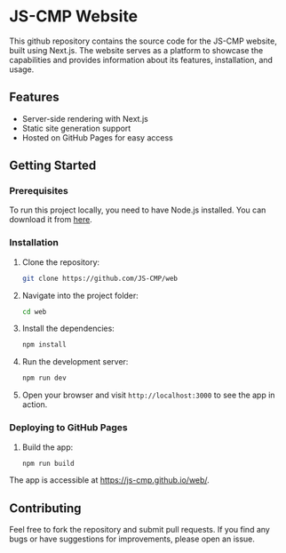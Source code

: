 
# JS-CMP Website

This github repository contains the source code for the JS-CMP website, built using Next.js. The website serves as a platform to showcase the capabilities and provides information about its features, installation, and usage.

## Features

- Server-side rendering with Next.js
- Static site generation support
- Hosted on GitHub Pages for easy access

## Getting Started

### Prerequisites

To run this project locally, you need to have Node.js installed. You can download it from [here](https://nodejs.org/).

### Installation

1. Clone the repository:
   ```bash
   git clone https://github.com/JS-CMP/web
   ```

2. Navigate into the project folder:
   ```bash
   cd web
   ```

3. Install the dependencies:
   ```bash
   npm install
   ```

4. Run the development server:
   ```bash
   npm run dev
   ```

5. Open your browser and visit `http://localhost:3000` to see the app in action.

### Deploying to GitHub Pages

1. Build the app:
   ```bash
   npm run build
   ```


The app is accessible at https://js-cmp.github.io/web/.

## Contributing

Feel free to fork the repository and submit pull requests. If you find any bugs or have suggestions for improvements, please open an issue.

